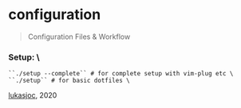 # configuration

> Configuration Files & Workflow

### Setup: \
	``./setup --complete`` # for complete setup with vim-plug etc \
	``./setup`` # for basic dotfiles \

[lukasjoc](https://lukasjoc.com/about), 2020
